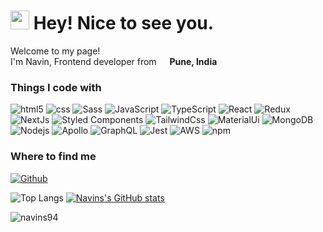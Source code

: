 <h1><img src="https://emojis.slackmojis.com/emojis/images/1531849430/4246/blob-sunglasses.gif?1531849430" width="30"/> Hey! Nice to see you.</h1>


<p>Welcome to my page! </br> I'm Navin, Frontend developer from <img src="https://flagcdn.com/128x96/in.png" width="13"/> <b>Pune, India</b>
<h3>Things I code with</h3>
<p>
  
  <img alt="html5" src="https://img.shields.io/badge/-HTML5-E34F26?style=for-the-badge&logo=html5&logoColor=white" />
  <img alt="css" src="https://img.shields.io/badge/CSS-239120?&style=for-the-badge&logo=css3&logoColor=white" />
  <img alt="Sass" src="https://img.shields.io/badge/Sass-CC6699?style=for-the-badge&logo=sass&logoColor=white" />
  <img alt="JavaScript" src="https://img.shields.io/badge/JavaScript-323330?style=for-the-badge&logo=javascript&logoColor=F7DF1E" />
  <img alt="TypeScript" src="https://img.shields.io/badge/TypeScript-007ACC?style=for-the-badge&logo=typescript&logoColor=white" />
  <img alt="React" src="https://img.shields.io/badge/React-20232A?style=for-the-badge&logo=react&logoColor=61DAFB" />
  <img alt="Redux" src="https://img.shields.io/badge/Redux-593D88?style=for-the-badge&logo=redux&logoColor=white" />
  <img alt="NextJs" src="https://img.shields.io/badge/next.js-000000?style=for-the-badge&logo=nextdotjs&logoColor=white" />
  <img alt="Styled Components" src="https://img.shields.io/badge/-Styled_Components-db7092?style=for-the-badge&logo=styled-components&logoColor=white" />
  <img alt="TailwindCss" src="https://img.shields.io/badge/Tailwind_CSS-38B2AC?style=for-the-badge&logo=tailwind-css&logoColor=white" />
  <img alt="MaterialUi" src="https://img.shields.io/badge/Material--UI-0081CB?style=for-the-badge&logo=material-ui&logoColor=white" />  
  <img alt="MongoDB" src="https://img.shields.io/badge/-MongoDB-13aa52?style=for-the-badge&logo=mongodb&logoColor=white" />
  <img alt="Nodejs" src="https://img.shields.io/badge/-Nodejs-43853d?style=for-the-badge&logo=Node.js&logoColor=white" />
  <img alt="Apollo" src="https://img.shields.io/badge/-Apollo%20GraphQL-311C87?style=for-the-badge&logo=apollo-graphql&logoColor=white" />
  <img alt="GraphQL" src="https://img.shields.io/badge/-GraphQL-E10098?style=for-the-badge&logo=graphql&logoColor=white" />
  <img alt="Jest" src="https://img.shields.io/badge/Jest-323330?style=for-the-badge&logo=Jest&logoColor=white" />
  <img alt="AWS" src="https://img.shields.io/badge/Amazon_AWS-232F3E?style=for-the-badge&logo=amazon-aws&logoColor=white" /
  <img alt="git" src="https://img.shields.io/badge/-Git-F05032?style=for-the-badge&logo=git&logoColor=white" />
  <img alt="npm" src="https://img.shields.io/badge/-NPM-CB3837?style=for-the-badge&logo=npm&logoColor=white" />

</p>
<h3>Where to find me</h3>
<p><a href="https://github.com/navins94" target="_blank"><img alt="Github" src="https://img.shields.io/badge/GitHub-%2312100E.svg?&style=for-the-badge&logo=Github&logoColor=white" /></a>
</p>

![Top Langs](https://github-readme-stats.vercel.app/api/top-langs/?username=navins94&layout=donut-vertical)
[![Navins's GitHub stats](https://github-readme-stats.vercel.app/api?username=navins94)](https://github.com/navins94)
<p><img align="center" src="https://github-readme-streak-stats.herokuapp.com/?user=navins94&" alt="navins94" /></p>

